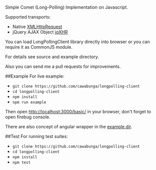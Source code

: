 Simple Comet (Long-Polling) Implementation on Javascript.

Supported transports:

- Native [XMLHttpRequest](https://developer.mozilla.org/en-US/docs/Web/API/XMLHttpRequest)
- jQuery AJAX Object [jqXHR](http://api.jquery.com/jQuery.ajax)


You can load LongPollingClient library directly into browser or you can require it as CommonJS module.

For details see source and example directory.

 Also you can send me a pull requests for improvements.

##Example
For live example:

- `git clone https://github.com/cawabunga/longpolling-client`
- `cd longpolling-client`
- `npm install`
- `npm run example`

Then open [http://localhost:3000/basic/](http://localhost:3000/basic/) in your browser, don't forget to open firebug console.

There are also concept of angular wrapper in the [example dir](https://github.com/cawabunga/longpolling-client/tree/master/example).

##Test
For running test suites:

- `git clone https://github.com/cawabunga/longpolling-client`
- `cd longpolling-client`
- `npm install`
- `npm test`